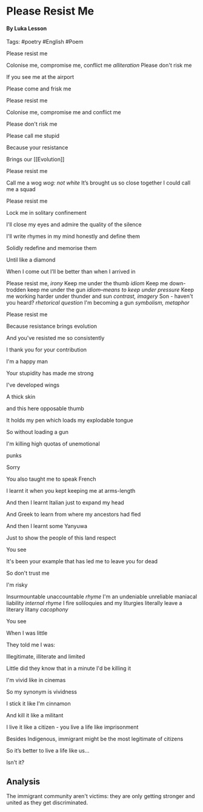 # Please Resist Me 
#### By Luka Lesson

Tags: #poetry #English #Poem

Please resist me

Colonise me, compromise me, conflict me
	*alliteration*
Please don't risk me

If you see me at the airport

Please come and frisk me


Please resist me

Colonise me, compromise me and conflict me

Please don't risk me

Please call me stupid

Because your resistance

Brings our [[Evolution]]

  

Please resist me

Call me a wog
	*wog: not white*
It’s brought us so close together I could call me a squad

Please resist me

Lock me in solitary confinement

I'll close my eyes and admire the quality of the silence

I'll write rhymes in my mind honestly and define them

Solidly redefine and memorise them

Until like a diamond

When I come out I’ll be better than when I arrived in


Please resist me,
	*irony*
Keep me under the thumb
	*idiom*
Keep me down-trodden keep me under the gun
	*idiom–means to keep under pressure*
Keep me working harder under thunder and sun
	*contrast, imagery*
Son - haven't you heard?
	*rhetorical question*
I'm becoming a gun
	*symbolism, metaphor*
  

Please resist me

Because resistance brings evolution

And you've resisted me so consistently

I thank you for your contribution

I'm a happy man

Your stupidity has made me strong

I've developed wings

A thick skin

and this here opposable thumb

It holds my pen which loads my explodable tongue

So without loading a gun

I'm killing high quotas of unemotional

punks

  

Sorry

You also taught me to speak French

I learnt it when you kept keeping me at arms-length

And then I learnt Italian just to expand my head

And Greek to learn from where my ancestors had fled

And then I learnt some Yanyuwa

Just to show the people of this land respect

You see

It's been your example that has led me to leave you for dead


So don't trust me

I'm risky
  

Insurmountable unaccountable
	*rhyme*
I'm an undeniable unreliable maniacal liability
	*internal rhyme*
I fire soliloquies and my liturgies literally leave a literary litany
	*cacophony*


You see

When I was little

They told me I was:

Illegitimate, illiterate and limited

Little did they know that in a minute I'd be killing it

I'm vivid like in cinemas

So my synonym is vividness

I stick it like I'm cinnamon

And kill it like a militant

I live it like a citizen - you live a life like imprisonment

Besides Indigenous, immigrant might be the most legitimate of citizens

  
So it’s better to live a life like us… 

Isn't it?

## Analysis 
The immigrant community aren't victims: they are only getting stronger and united as they get discriminated. 